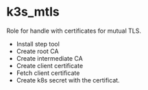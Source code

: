 k3s_mtls
========

Role for handle with certificates for mutual TLS.

- Install step tool
- Create root CA
- Create intermediate CA
- Create client certificate
- Fetch client certificate
- Create k8s secret with the certificat.